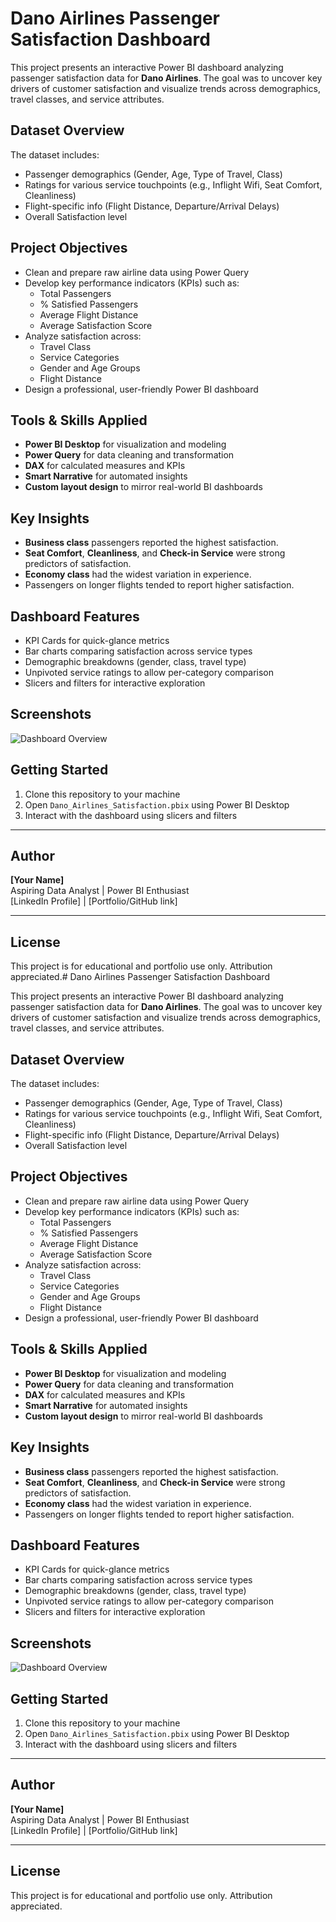 # Dano Airlines Passenger Satisfaction Dashboard

This project presents an interactive Power BI dashboard analyzing passenger satisfaction data for **Dano Airlines**. The goal was to uncover key drivers of customer satisfaction and visualize trends across demographics, travel classes, and service attributes.

## Dataset Overview

The dataset includes:
- Passenger demographics (Gender, Age, Type of Travel, Class)
- Ratings for various service touchpoints (e.g., Inflight Wifi, Seat Comfort, Cleanliness)
- Flight-specific info (Flight Distance, Departure/Arrival Delays)
- Overall Satisfaction level

## Project Objectives

- Clean and prepare raw airline data using Power Query
- Develop key performance indicators (KPIs) such as:
  - Total Passengers
  - % Satisfied Passengers
  - Average Flight Distance
  - Average Satisfaction Score
- Analyze satisfaction across:
  - Travel Class
  - Service Categories
  - Gender and Age Groups
  - Flight Distance
- Design a professional, user-friendly Power BI dashboard

## Tools & Skills Applied

- **Power BI Desktop** for visualization and modeling
- **Power Query** for data cleaning and transformation
- **DAX** for calculated measures and KPIs
- **Smart Narrative** for automated insights
- **Custom layout design** to mirror real-world BI dashboards

## Key Insights

- **Business class** passengers reported the highest satisfaction.
- **Seat Comfort**, **Cleanliness**, and **Check-in Service** were strong predictors of satisfaction.
- **Economy class** had the widest variation in experience.
- Passengers on longer flights tended to report higher satisfaction.

## Dashboard Features

- KPI Cards for quick-glance metrics
- Bar charts comparing satisfaction across service types
- Demographic breakdowns (gender, class, travel type)
- Unpivoted service ratings to allow per-category comparison
- Slicers and filters for interactive exploration

## Screenshots

![Dashboard Overview](images/dashboard.png)

## Getting Started

1. Clone this repository to your machine
2. Open `Dano_Airlines_Satisfaction.pbix` using Power BI Desktop
3. Interact with the dashboard using slicers and filters

---

## Author

**[Your Name]**  
Aspiring Data Analyst | Power BI Enthusiast  
[LinkedIn Profile] | [Portfolio/GitHub link]

---

## License

This project is for educational and portfolio use only. Attribution appreciated.# Dano Airlines Passenger Satisfaction Dashboard

This project presents an interactive Power BI dashboard analyzing passenger satisfaction data for **Dano Airlines**. The goal was to uncover key drivers of customer satisfaction and visualize trends across demographics, travel classes, and service attributes.

## Dataset Overview

The dataset includes:
- Passenger demographics (Gender, Age, Type of Travel, Class)
- Ratings for various service touchpoints (e.g., Inflight Wifi, Seat Comfort, Cleanliness)
- Flight-specific info (Flight Distance, Departure/Arrival Delays)
- Overall Satisfaction level

## Project Objectives

- Clean and prepare raw airline data using Power Query
- Develop key performance indicators (KPIs) such as:
  - Total Passengers
  - % Satisfied Passengers
  - Average Flight Distance
  - Average Satisfaction Score
- Analyze satisfaction across:
  - Travel Class
  - Service Categories
  - Gender and Age Groups
  - Flight Distance
- Design a professional, user-friendly Power BI dashboard

## Tools & Skills Applied

- **Power BI Desktop** for visualization and modeling
- **Power Query** for data cleaning and transformation
- **DAX** for calculated measures and KPIs
- **Smart Narrative** for automated insights
- **Custom layout design** to mirror real-world BI dashboards

## Key Insights

- **Business class** passengers reported the highest satisfaction.
- **Seat Comfort**, **Cleanliness**, and **Check-in Service** were strong predictors of satisfaction.
- **Economy class** had the widest variation in experience.
- Passengers on longer flights tended to report higher satisfaction.

## Dashboard Features

- KPI Cards for quick-glance metrics
- Bar charts comparing satisfaction across service types
- Demographic breakdowns (gender, class, travel type)
- Unpivoted service ratings to allow per-category comparison
- Slicers and filters for interactive exploration

## Screenshots

![Dashboard Overview]()

## Getting Started

1. Clone this repository to your machine
2. Open `Dano_Airlines_Satisfaction.pbix` using Power BI Desktop
3. Interact with the dashboard using slicers and filters

---

## Author

**[Your Name]**  
Aspiring Data Analyst | Power BI Enthusiast  
[LinkedIn Profile] | [Portfolio/GitHub link]

---

## License

This project is for educational and portfolio use only. Attribution appreciated.
